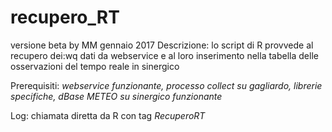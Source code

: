 # recupero_RT
versione beta
by MM gennaio 2017
Descrizione: lo script di R provvede al recupero dei:wq dati da webservice e al loro inserimento nella tabella delle osservazioni del tempo reale in sinergico

Prerequisiti: *webservice funzionante, processo collect su gagliardo, librerie specifiche, dBase METEO su sinergico funzionante*

Log: chiamata diretta da R con tag _RecuperoRT_
